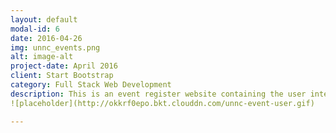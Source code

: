 ```yaml
---
layout: default
modal-id: 6
date: 2016-04-26
img: unnc_events.png
alt: image-alt
project-date: April 2016
client: Start Bootstrap
category: Full Stack Web Development
description: This is an event register website containing the user interface, user system, administer platform using HTML, CSS, JavaScript, PHP, MySQL. <a href="https://github.com/yehan-xiao/UNNC-EVENT">See More</a>.
![placeholder](http://okkrf0epo.bkt.clouddn.com/unnc-event-user.gif)

---
```





